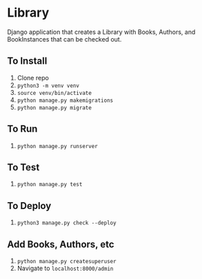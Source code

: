 # Library

Django application that creates a Library with Books, Authors, and BookInstances that can be checked out.

## To Install

1. Clone repo
1. `python3 -m venv venv`
1. `source venv/bin/activate`
1. `python manage.py makemigrations`
1. `python manage.py migrate`

## To Run
1.  `python manage.py runserver`

## To Test
1.  `python manage.py test`

## To Deploy
1. `python3 manage.py check --deploy`

## Add Books, Authors, etc
1.  `python manage.py createsuperuser`
1. Navigate to `localhost:8000/admin`

